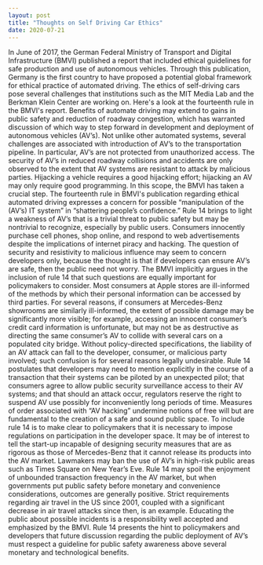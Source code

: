 ```yaml
---
layout: post
title: "Thoughts on Self Driving Car Ethics"
date: 2020-07-21
---
```


In June of 2017, the German Federal Ministry of Transport and Digital Infrastructure (BMVI) published a report that included ethical guidelines for safe production and use of autonomous vehicles. Through this publication, Germany is the first country to have proposed a potential global framework for ethical practice of automated driving. The ethics of self-driving cars pose several challenges that institutions such as the MIT Media Lab and the Berkman Klein Center are working on. Here's a look at the fourteenth rule in the BMVI's report.
Benefits of automate driving may extend to gains in public safety and reduction of roadway congestion, which has warranted discussion of which way to step forward in development and deployment of autonomous vehicles (AV’s). Not unlike other automated systems, several challenges are associated with introduction of AV’s to the transportation pipeline. In particular, AV’s are not protected from unauthorized access.
The security of AV’s in reduced roadway collisions and accidents are only observed to the extent that AV systems are resistant to attack by malicious parties. Hijacking a vehicle requires a good hijacking effort; hijacking an AV may only require good programming. In this scope, the BMVI has taken a crucial step. The fourteenth rule in BMVI's publication regarding ethical automated driving expresses a concern for possible “manipulation of the (AV’s) IT system” in “shattering people’s confidence.”
Rule 14 brings to light a weakness of AV’s that is a trivial threat to public safety but may be nontrivial to recognize, especially by public users. Consumers innocently purchase cell phones, shop online, and respond to web advertisements despite the implications of internet piracy and hacking. The question of security and resistivity to malicious influence may seem to concern developers only, because the thought is that if developers can ensure AV’s are safe, then the public need not worry.
The BMVI implicitly argues in the inclusion of rule 14 that such questions are equally important for policymakers to consider. Most consumers at Apple stores are ill-informed of the methods by which their personal information can be accessed by third parties. For several reasons, if consumers at Mercedes-Benz showrooms are similarly ill-informed, the extent of possible damage may be significantly more visible; for example, accessing an innocent consumer’s credit card information is unfortunate, but may not be as destructive as directing the same consumer’s AV to collide with several cars on a populated city bridge. Without policy-directed specifications, the liability of an AV attack can fall to the developer, consumer, or malicious party involved; such confusion is for several reasons legally undesirable. Rule 14 postulates that developers may need to mention explicitly in the course of a transaction that their systems can be piloted by an unexpected pilot; that consumers agree to allow public security surveillance access to their AV systems; and that should an attack occur, regulators reserve the right to suspend AV use possibly for inconveniently long periods of time. Measures of order associated with “AV hacking” undermine notions of free will but are fundamental to the creation of a safe and sound public space. 
To include rule 14 is to make clear to policymakers that it is necessary to impose regulations on participation in the developer space. It may be of interest to tell the start-up incapable of designing security measures that are as rigorous as those of Mercedes-Benz that it cannot release its products into the AV market. Lawmakers may ban the use of AV’s in high-risk public areas such as Times Square on New Year’s Eve.
Rule 14 may spoil the enjoyment of unbounded transaction frequency in the AV market, but when governments put public safety before monetary and convenience considerations, outcomes are generally positive. Strict requirements regarding air travel in the US since 2001, coupled with a significant decrease in air travel attacks since then, is an example.
Educating the public about possible incidents is a responsibility well accepted and emphasized by the BMVI. Rule 14 presents the hint to policymakers and developers that future discussion regarding the public deployment of AV’s must respect a guideline for public safety awareness above several monetary and technological benefits.

